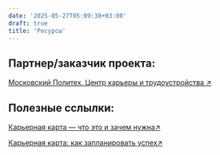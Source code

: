 ```yaml
---
date: '2025-05-27T05:09:38+03:00'
draft: true
title: 'Ресурсы'
---
```


## Партнер/заказчик проекта:

[Московский Политех. Центр карьеры и трудоустройства ↗](https://mospolytech.ru/obuchauschimsya/trudoustrojstvo/)

## Полезные сслылки:

[Карьерная карта — что это и зачем нужна↗](https://www.startexam.ru/journal/likbez/karernaya-karta-chto-eto-i-zachem-nuzhna/)

[Карьерная карта: как запланировать успех↗](https://weeek.net/ru/blog/career-map)
